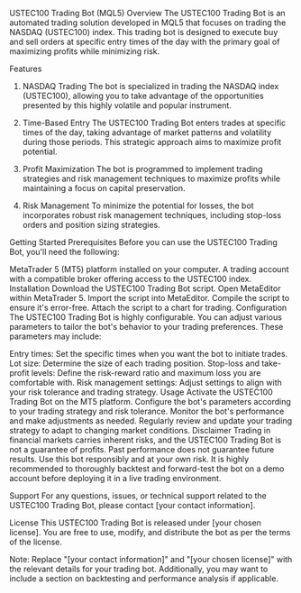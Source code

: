 USTEC100 Trading Bot (MQL5)
Overview
The USTEC100 Trading Bot is an automated trading solution developed in MQL5 that focuses on trading the NASDAQ (USTEC100) index. This trading bot is designed to execute buy and sell orders at specific entry times of the day with the primary goal of maximizing profits while minimizing risk.

Features
1. NASDAQ Trading
The bot is specialized in trading the NASDAQ index (USTEC100), allowing you to take advantage of the opportunities presented by this highly volatile and popular instrument.

2. Time-Based Entry
The USTEC100 Trading Bot enters trades at specific times of the day, taking advantage of market patterns and volatility during those periods. This strategic approach aims to maximize profit potential.

3. Profit Maximization
The bot is programmed to implement trading strategies and risk management techniques to maximize profits while maintaining a focus on capital preservation.

4. Risk Management
To minimize the potential for losses, the bot incorporates robust risk management techniques, including stop-loss orders and position sizing strategies.

Getting Started
Prerequisites
Before you can use the USTEC100 Trading Bot, you'll need the following:

MetaTrader 5 (MT5) platform installed on your computer.
A trading account with a compatible broker offering access to the USTEC100 index.
Installation
Download the USTEC100 Trading Bot script.
Open MetaEditor within MetaTrader 5.
Import the script into MetaEditor.
Compile the script to ensure it's error-free.
Attach the script to a chart for trading.
Configuration
The USTEC100 Trading Bot is highly configurable. You can adjust various parameters to tailor the bot's behavior to your trading preferences. These parameters may include:

Entry times: Set the specific times when you want the bot to initiate trades.
Lot size: Determine the size of each trading position.
Stop-loss and take-profit levels: Define the risk-reward ratio and maximum loss you are comfortable with.
Risk management settings: Adjust settings to align with your risk tolerance and trading strategy.
Usage
Activate the USTEC100 Trading Bot on the MT5 platform.
Configure the bot's parameters according to your trading strategy and risk tolerance.
Monitor the bot's performance and make adjustments as needed.
Regularly review and update your trading strategy to adapt to changing market conditions.
Disclaimer
Trading in financial markets carries inherent risks, and the USTEC100 Trading Bot is not a guarantee of profits. Past performance does not guarantee future results. Use this bot responsibly and at your own risk. It is highly recommended to thoroughly backtest and forward-test the bot on a demo account before deploying it in a live trading environment.

Support
For any questions, issues, or technical support related to the USTEC100 Trading Bot, please contact [your contact information].

License
This USTEC100 Trading Bot is released under [your chosen license]. You are free to use, modify, and distribute the bot as per the terms of the license.

Note: Replace "[your contact information]" and "[your chosen license]" with the relevant details for your trading bot. Additionally, you may want to include a section on backtesting and performance analysis if applicable.
